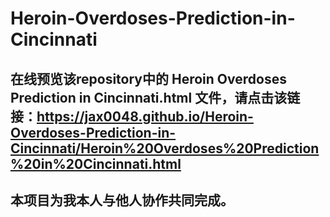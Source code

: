 # Heroin-Overdoses-Prediction-in-Cincinnati

## 在线预览该repository中的 Heroin Overdoses Prediction in Cincinnati.html 文件，请点击该链接：https://jax0048.github.io/Heroin-Overdoses-Prediction-in-Cincinnati/Heroin%20Overdoses%20Prediction%20in%20Cincinnati.html

## 本项目为我本人与他人协作共同完成。
